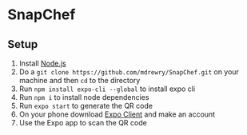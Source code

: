 # SnapChef

## Setup

1. Install [Node.js](https://nodejs.org/en/)
2. Do a `git clone https://github.com/mdrewry/SnapChef.git` on your machine and then `cd` to the directory
3. Run `npm install expo-cli --global` to install expo cli
4. Run `npm i` to install node dependencies
5. Run `expo start` to generate the QR code
6. On your phone download [Expo Client](https://expo.io/tools#client) and make an account
7. Use the Expo app to scan the QR code